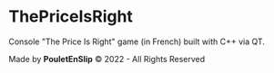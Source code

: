 # ThePriceIsRight
Console "The Price Is Right" game (in French) built with C++ via QT.

Made by **PouletEnSlip** © 2022 - All Rights Reserved
